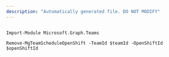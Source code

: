 ```yaml
---
description: "Automatically generated file. DO NOT MODIFY"
---
```


```powershellv2

Import-Module Microsoft.Graph.Teams

Remove-MgTeamScheduleOpenShift -TeamId $teamId -OpenShiftId $openShiftId

```